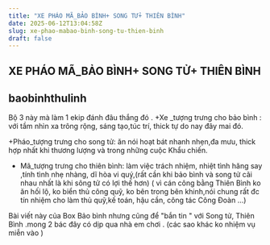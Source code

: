 ```yaml
---
title: "XE PHÁO MÃ_BẢO BÌNH+ SONG TỬ+ THIÊN BÌNH"
date: 2025-06-12T13:04:58Z
slug: xe-phao-mabao-binh-song-tu-thien-binh
draft: false
---
```


## XE PHÁO MÃ_BẢO BÌNH+ SONG TỬ+ THIÊN BÌNH

## baobinhthulinh

Bộ 3 này mà làm 1 ekip đánh đâu thắng đó .
+Xe _tượng trưng cho bảo bình : với tầm nhìn xa trông rộng, sáng tạo,túc trí, thick tự do nay đây mai đó.
 
+Pháo_tượng trưng cho song tử: ăn nói hoạt bát nhanh nhẹn,đa mưu, thick hợp nhất khi thương lượng và trong những  cuộc Khẩu chiến.
 
+ Mã_tượng trưng cho thiên bình:  làm việc trách nhiệm, nhiệt tình hăng say ,tính tình nhẹ nhàng, dĩ hòa vi quý,(rất cần khi bảo bình và song tử cãi nhau nhất là khi sông tử có lợi thế hơn)  ( vì cán công bằng Thiên Bình ko ăn hối lộ, ko biển thủ công quỹ, ko bên trong bên khinh,nói chung rất đc tín nhiệm   cho làm thủ quỹ,kế toán, hậu cần, công tác Công Đoàn  ...)
 
Bài viết này của Box Bảo bình nhưng cũng để "bắn tin " với Song tử, Thiên Bình .mong 2 bác đây có dịp qua nhà em chơi . (các sao khác ko nhiệm vụ miễn vào )